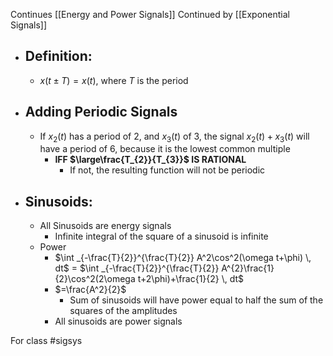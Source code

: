 Continues [[Energy and Power Signals]]
Continued by [[Exponential Signals]]
- ## Definition:
	- $x(t\pm T)=x(t)$, where $T$ is the period
- ## Adding Periodic Signals
	- If $x_{2}(t)$ has a period of 2, and $x_{3}(t)$ of 3, the signal $x_{2}(t)+x_{3}(t)$ will have a period of 6, because it is the lowest common multiple
		- **IFF $\large\frac{T_{2}}{T_{3}}$ IS RATIONAL**
			- If not, the resulting function will not be periodic
- ## Sinusoids:
	- All Sinusoids are energy signals
		- Infinite integral of the square of a sinusoid is infinite
	- Power
		- $\int _{-\frac{T}{2}}^{\frac{T}{2}} A^2\cos^2(\omega t+\phi) \, dt$ =  $\int _{-\frac{T}{2}}^{\frac{T}{2}} A^{2}\frac{1}{2}\cos^2(2\omega t+2\phi)+\frac{1}{2} \, dt$
		- $=\frac{A^2}{2}$
			- Sum of sinusoids will have power equal to half the sum of the squares of the amplitudes
		- All sinusoids are power signals

For class #sigsys 